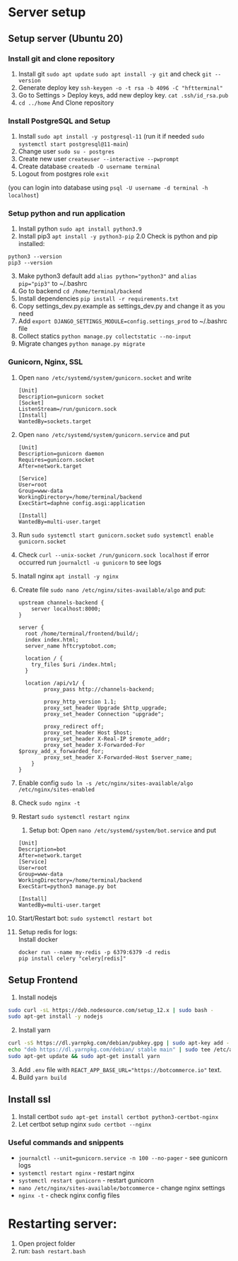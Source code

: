 # Server setup

## Setup server (Ubuntu 20)

### Install git and clone repository

1. Install git `sudo apt update` `sudo apt install -y git` and check `git --version`
2. Generate deploy key `ssh-keygen -o -t rsa -b 4096 -C "hftterminal"`
3. Go to Settings > Deploy keys, add new deploy key. `cat .ssh/id_rsa.pub`
4. `cd ../home` And Clone repository

### Install PostgreSQL and Setup

1. Install `sudo apt install -y postgresql-11` (run it if needed `sudo systemctl start postgresql@11-main`)
2. Change user `sudo su - postgres`
3. Create new user `createuser --interactive --pwprompt`
4. Create database `createdb -O username terminal`
5. Logout from postgres role `exit`

(you can login into database using `psql -U username -d terminal -h localhost`)

### Setup python and run application

1. Install python `sudo apt install python3.9`
2. Install pip3 `apt install -y python3-pip`
2.0 Check is python and pip installed:    
```
python3 --version
pip3 --version   
```
3. Make python3 default add  `alias python="python3"` and `alias pip="pip3"` to ~/.bashrc
4. Go to backend `cd /home/terminal/backend`
5. Install dependencies `pip install -r requirements.txt`
6. Copy settings_dev.py.example as settings_dev.py and change it as you need
7. Add `export DJANGO_SETTINGS_MODULE=config.settings_prod` to ~/.bashrc file
8. Collect statics `python manage.py collectstatic --no-input`
9. Migrate changes `python manage.py migrate`

### Gunicorn, Nginx, SSL

1. Open `nano /etc/systemd/system/gunicorn.socket` and write
    
    ```
    [Unit]
    Description=gunicorn socket
    [Socket]
    ListenStream=/run/gunicorn.sock
    [Install]
    WantedBy=sockets.target
    ``` 

2. Open `nano /etc/systemd/system/gunicorn.service` and put
    
    ```
    [Unit]
    Description=gunicorn daemon
    Requires=gunicorn.socket
    After=network.target
    
    [Service]
    User=root
    Group=www-data
    WorkingDirectory=/home/terminal/backend
    ExecStart=daphne config.asgi:application
    
    [Install]
    WantedBy=multi-user.target
    ```

3. Run `sudo systemctl start gunicorn.socket` `sudo systemctl enable gunicorn.socket`
4. Check `curl --unix-socket /run/gunicorn.sock localhost` if error occurred run `journalctl -u gunicorn` to see logs
5. Inatall nginx `apt install -y nginx`
6. Create file `sudo nano /etc/nginx/sites-available/algo` and put:
    
    ```
    upstream channels-backend {                                                                     
        server localhost:8000;                                                                      
    }                                                                                               
                                                                                                    
    server {                                                                                        
      root /home/terminal/frontend/build/;                                                           
      index index.html;                                                                             
      server_name hftcryptobot.com;                                                                 
                                                                                                    
      location / {                                                                                  
        try_files $uri /index.html;                                                                 
      }                                                                                             
                                                                                                    
      location /api/v1/ {                                                                           
            proxy_pass http://channels-backend;                                                     
                                                                                                    
            proxy_http_version 1.1;                                                                 
            proxy_set_header Upgrade $http_upgrade;                                                 
            proxy_set_header Connection "upgrade";                                                  
                                                                                                    
            proxy_redirect off;                                                                     
            proxy_set_header Host $host;                                                            
            proxy_set_header X-Real-IP $remote_addr;                                                
            proxy_set_header X-Forwarded-For $proxy_add_x_forwarded_for;                            
            proxy_set_header X-Forwarded-Host $server_name;                                         
        }                                                                                                                                                                                   
    }                                                                                               
    ```

7. Enable config `sudo ln -s /etc/nginx/sites-available/algo /etc/nginx/sites-enabled`
8. Check `sudo nginx -t`
9. Restart `sudo systemctl restart nginx`
   1. Setup bot:
   Open `nano /etc/systemd/system/bot.service` and put

    ```
    [Unit]
    Description=bot
    After=network.target
    [Service]
    User=root
    Group=www-data
    WorkingDirectory=/home/terminal/backend
    ExecStart=python3 manage.py bot
    
    [Install]
    WantedBy=multi-user.target
    ```
11. Start/Restart bot: `sudo systemctl restart bot`
12. Setup redis for logs:   
Install docker
    ```
    docker run --name my-redis -p 6379:6379 -d redis
    pip install celery "celery[redis]"
    ```

## Setup Frontend

1. Install nodejs

```bash
sudo curl -sL https://deb.nodesource.com/setup_12.x | sudo bash -
sudo apt-get install -y nodejs
``` 

2. Install yarn

```bash
curl -sS https://dl.yarnpkg.com/debian/pubkey.gpg | sudo apt-key add -
echo "deb https://dl.yarnpkg.com/debian/ stable main" | sudo tee /etc/apt/sources.list.d/yarn.list
sudo apt-get update && sudo apt-get install yarn
```

3. Add `.env` file with `REACT_APP_BASE_URL="https://botcommerce.io"` text.
4. Build `yarn build`

## Install ssl

1. Install certbot `sudo apt-get install certbot python3-certbot-nginx`
2. Let certbot setup nginx `sudo certbot --nginx`

### Useful commands and snippents

* `journalctl --unit=gunicorn.service -n 100 --no-pager` - see gunicorn logs
* `systemctl restart nginx` - restart nginx
* `systemctl restart gunicorn` - restart gunicorn
* `nano /etc/nginx/sites-available/botcommerce` - change nginx settings
* `nginx -t` - check nginx config files



# Restarting server:
1. Open project folder
2. run: `bash restart.bash`
